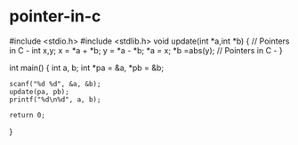 # pointer-in-c
#include <stdio.h>
#include <stdlib.h>
void update(int *a,int *b) 
{
    // Pointers in C - 
    int x,y;
    x = *a + *b;
    y = *a - *b;
    *a = x;
    *b =abs(y); 
    // Pointers in C - 
}

int main() 
{
    int a, b;
    int *pa = &a, *pb = &b;
    
    scanf("%d %d", &a, &b);
    update(pa, pb);
    printf("%d\n%d", a, b);

    return 0;
}
